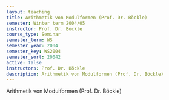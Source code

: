 ```yaml
---
layout: teaching
title: Arithmetik von Modulformen (Prof. Dr. Böckle)
semester: Winter term 2004/05
instructor: Prof. Dr. Böckle
course_type: Seminar
semester_term: WS
semester_year: 2004
semester_key: WS2004
semester_sort: 20042
active: false
instructors: Prof. Dr. Böckle
description: Arithmetik von Modulformen (Prof. Dr. Böckle)
---
```


Arithmetik von Modulformen (Prof. Dr. Böckle)

